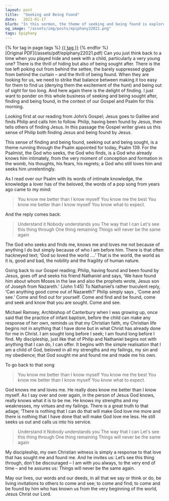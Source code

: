 ```yaml
---
layout: post
title:  "Seeking and Being Found"
date:   2021-01-17
blurb: "In this sermon, the theme of seeking and being found is explored in the context of the Gospel and Psalm. The sermon emphasizes that God, who seeks and finds us, knows us intimately and loves us unconditionally. It encourages us to see our discipleship as a response to God's love that has sought and found us, and invites us to seek and find God in our lives."
og_image: "/assets/img/posts/epiphany22021.png"
tags: Epiphany
---    
```

<div class="tag-pills">
    {% for tag in page.tags %}
    <a href="{{ site.baseurl }}/tag/{{ tag | slugify }}" class="tag-pill">{{ tag }}</a>
    {% endfor %}
</div>
[Original PDF](/assets/pdf/epiphany22021.pdf)
Can you just think back to a time when you played hide and seek with a child, particularly a very young one? There is the thrill of hiding but also of being sought after. There is the toe left poking out from behind the settee, the barely suppressed giggle from behind the curtain – and the thrill of being found. When they are looking for us, we need to strike that balance between making it too easy for them to find us (denying them the excitement of the hunt) and being out of sight for too long. And here again there is the delight of finding. I just want to ponder on this whole business of seeking and being sought after, finding and being found, in the context of our Gospel and Psalm for this morning.

Looking first at our reading from John’s Gospel; Jesus goes to Galilee and finds Philip and calls him to follow. Philip, having been found by Jesus, then tells others of finding Jesus. In this passage the Gospel writer gives us this sense of Philip both finding Jesus and being found by Jesus.

This sense of finding and being found, seeking out and being sought, is a theme running through the Psalm appointed for today, Psalm 139. For the Psalmist, the God who seeks, the God who finds, is a God who already knows him intimately, from the very moment of conception and formation in the womb, his thoughts, his fears, his regrets; a God who still loves him and seeks him unrelentingly.

As I read over our Psalm with its words of intimate knowledge, the knowledge a lover has of the beloved, the words of a pop song from years ago came to my mind:

> You know me better than I know myself
> You know me the best
> You know me better than I know myself
> You know what to expect.

And the reply comes back:

> Understand it
> Nobody understands you
> The way that I can
> Let's see this thing through
> One thing remaining
> Things will never be the same again

The God who seeks and finds me, knows me and loves me not because of anything I do but simply because of who I am before him. There is that often hackneyed text; ‘God so loved the world ….’ That is the world, the world as it is, good and bad, the nobility and the fragility of human nature.

Going back to our Gospel reading; Philip, having found and been found by Jesus, goes off and seeks his friend Nathaniel and says, ‘We have found him about whom Moses in the law and also the prophets wrote, Jesus son of Joseph from Nazareth.’ (John 1:45) To Nathaniel’s rather truculent reply, ‘Can anything good come out of Nazareth?’ Philip simply says , ‘Come and see.’ Come and find out for yourself. Come and find and be found, come and seek and know that you are sought. Come and see.

Michael Ramsey, Archbishop of Canterbury when I was growing up, once said that the practice of infant baptism, before the child can make any response of her own, reminds us that my Christian faith, my Christian life begins not in anything that I have done but in what Christ has already done for me in Christ. I am sought long before I seek; I am found long before I find. My discipleship, just like that of Philip and Nathaniel begins not with anything that I can do, I can offer. It begins with the simple realisation that I am a child of God, beloved in all my strengths and my failings, my sin and my obedience; that God sought me and found me and made me his own.

To go back to that song

> You know me better than I know myself
> You know me the best
> You know me better than I know myself
> You know what to expect.

God knows me and loves me. He really does know me better than I know myself. As I say over and over again, in the person of Jesus God knows, really knows what it is to be me. He knows my strengths and my weaknesses, my virtues and my failings. There is a great truth to that adage; ‘There is nothing that I can do that will make God love me more and there is nothing that I have done that will make God love me less. He still seeks us out and calls us into his service.

> Understand it
> Nobody understands you
> The way that I can
> Let's see this thing through
> One thing remaining
> Things will never be the same again

My discipleship, my own Christian witness is simply a response to that love that has sought me and found me. And he invites us: Let’s see this thing through, don’t be discouraged – I am with you always, to the very end of time – and he assures us: Things will never be the same again.

May our lives, our words and our deeds, in all that we say or think or do, be living invitations to others to come and see; to come and find; to come and be found by him who has known us from the very beginning of the world, Jesus Christ our Lord.
